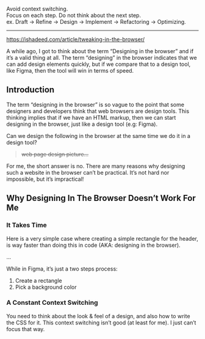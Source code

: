 
Avoid context switching.  
Focus on each step. Do not think about the next step.  
ex. Draft → Refine → Design → Implement → Refactoring → Optimizing.

---

https://ishadeed.com/article/tweaking-in-the-browser/

A while ago, I got to think about the term “Designing in the browser” and if it’s a valid thing at all. The term “designing” in the browser indicates that we can add design elements quickly, but if we compare that to a design tool, like Figma, then the tool will win in terms of speed.

## Introduction

The term “designing in the browser” is so vague to the point that some designers and developers think that web browsers are design tools. This thinking implies that if we have an HTML markup, then we can start designing in the browser, just like a design tool (e.g: Figma).

Can we design the following in the browser at the same time we do it in a design tool?

> ~~web page design picture...~~

For me, the short answer is no. There are many reasons why designing such a website in the browser can’t be practical. It’s not hard nor impossible, but it’s impractical!

## Why Designing In The Browser Doesn’t Work For Me

### It Takes Time

Here is a very simple case where creating a simple rectangle for the header, is way faster than doing this in code (AKA: designing in the browser).

...

While in Figma, it’s just a two steps process:

1. Create a rectangle
2. Pick a background color

### A Constant Context Switching

You need to think about the look & feel of a design, and also how to write the CSS for it. This context switching isn’t good (at least for me). I just can’t focus that way.
